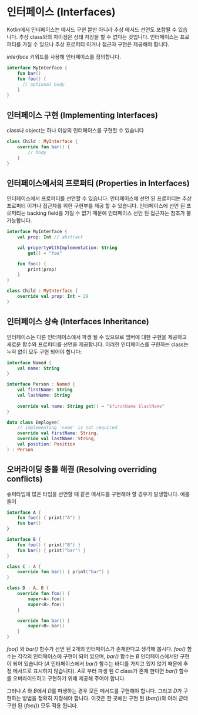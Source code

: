 # 인터페이스 (Interfaces)

Kotlin에서 인터페이스는 메서드 구현 뿐만 아니라 추상 메서드 선언도 포함될 수 있습니다. 추상 class와의 차이점은 상태 저장을 할 수 없다는 것입니다. 인터페이스는 프로퍼티를 가질 수 있으나 추상 프로퍼티 이거나 접근자 구현은 제공해야 합니다.

*interface* 키워드를 사용해 인터페이스를 정의합니다.

```kotlin
interface MyInterface {
    fun bar()
    fun foo() {
      // optional body
    }
}
```

## 인터페이스 구현 (Implementing Interfaces)

class나 object는 하나 이상의 인터페이스를 구현할 수 있습니다

```kotlin
class Child : MyInterface {
    override fun bar() {
        // body
    }
}
```

## 인터페이스에서의 프로퍼티 (Properties in Interfaces)

인터페이스에서 프로퍼티를 선언할 수 있습니다. 인터페이스에 선언 된 프로퍼티는 추상 프로퍼티 이거나 접근자를 위한 구현부를 제공 할 수 있습니다. 인터페이스에 선언 된 프로퍼티는 backing field를 가질 수 없기 때문에 인터페이스 선언 된 접근자는 참조가 불가능합니다.

```kotlin
interface MyInterface {
    val prop: Int // abstract

    val propertyWithImplementation: String
        get() = "foo"

    fun foo() {
        print(prop)
    }
}

class Child : MyInterface {
    override val prop: Int = 29
}
```

## 인터페이스 상속 (Interfaces Inheritance)

인터페이스는 다른 인터페이스에서 파생 될 수 있으므로 멤버에 대한 구현을 제공하고 새로운 함수와 프로퍼티를 선언을 제공합니다. 이러한 인터페이스를 구현하는 class는 누락 없이 모두 구현 되어야 합니다:

```kotlin
interface Named {
    val name: String
}

interface Person : Named {
    val firstName: String
    val lastName: String
    
    override val name: String get() = "$firstName $lastName"
}

data class Employee(
    // implementing 'name' is not required
    override val firstName: String,
    override val lastName: String,
    val position: Position
) : Person
```

## 오버라이딩 충돌 해결 (Resolving overriding conflicts)
슈퍼타입에 많은 타입을 선언할 때 같은 메서드를 구현해야 할 경우가 발생합니다. 예를 들어

```kotlin
interface A {
    fun foo() { print("A") }
    fun bar()
}

interface B {
    fun foo() { print("B") }
    fun bar() { print("bar") }
}

class C : A {
    override fun bar() { print("bar") }
}

class D : A, B {
    override fun foo() {
        super<A>.foo()
        super<B>.foo()
    }

    override fun bar() {
        super<B>.bar()
    }
}
```

*foo()* 와 *bar()* 함수가 선언 된 2개의 인터페이스가 존재한다고 생각해 봅시다. *foo()* 함수는 각각의 인터페이스에 구현이 되어 있으며, *bar()* 함수는 *B* 인터페이스에서만 구현이 되어 있습니다 (*A* 인터페이스에서 *bar()* 함수는 바디를 가지고 있지 않기 때문에 추정 메서드로 표시하지 않습니다). *A*로 부터 파생 된 *C* class가 존재 한다면 *bar()* 함수를 오버라이드하고 구현하기 위해 제공해 주어야 합니다.

그러나 *A* 와 *B*에서 *D*를 파생하는 경우 모든 메서드를 구현해야 합니다. 그리고 *D*가 구현하는 방법을 정확히 지정해야 합니다. 이것은 한 곳에만 구현 된 (*bar()*)와 여러 군데 구현 된 (*foo()*) 모두 적용 됩니다.